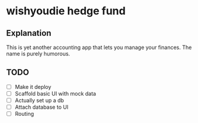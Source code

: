 # wishyoudie hedge fund

## Explanation

This is yet another accounting app that lets you manage your finances. The name is purely humorous.

## TODO

- [ ] Make it deploy
- [ ] Scaffold basic UI with mock data
- [ ] Actually set up a db
- [ ] Attach database to UI
- [ ] Routing
